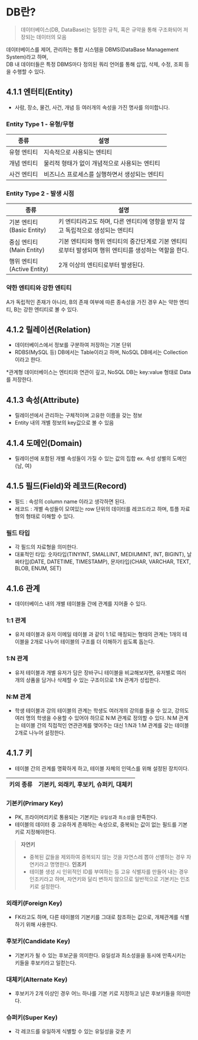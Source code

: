 # DB란?

> 데이터베이스(DB, DataBase)는 일정한 규칙, 혹은 규약을 통해 구조화되어 저장되는 데이터의 모음 

데이터베이스를 제어, 관리하는 통합 시스템을 DBMS(DataBase Management System)라고 하며,<br>
DB 내 데이터들은 특정 DBMS마다 정의된 쿼리 언어를 통해 삽입, 삭제, 수정, 조회 등을 수행할 수 있다. 

## 4.1.1 엔터티(Entity)
- 사람, 장소, 물건, 사건, 개념 등 여러개의 속성을 가진 명사를 의미합니다. 

### Entity Type 1 - 유형/무형
|종류|설명|
|---|---|
|유형 엔티티|지속적으로 사용되는 엔티티|
|개념 엔티티|물리적 형태가 없이 개념적으로 사용되는 엔티티|
|사건 엔티티|비즈니스 프로세스를 실행하면서 생성되는 엔티티|

### Entity Type 2 - 발생 시점
|종류|설명|
|--|--|
|기본 엔티티(Basic Entity)|키 엔티티라고도 하며, 다른 엔티티에 영향을 받지 않고 독립적으로 생성되는 엔티티|
|중심 엔티티(Main Entity)|기본 엔티티와 행위 엔티티의 중간단계로 기본 엔티티로부터 발생되며 행위 엔티티를 생성하는 역할을 한다.|
|행위 엔티티(Active Entity)|2개 이상의 엔티티로부터 발생된다.|

### 약한 엔티티와 강한 엔티티
A가 독립적인 존재가 아니라, B의 존재 여부에 따른 종속성을 가진 경우 A는 약한 엔티티, B는 강한 엔티티로 볼 수 있다.

## 4.1.2 릴레이션(Relation)
- 데이터베이스에서 정보를 구분하여 저장하는 기본 단위
- RDBS(MySQL 등) DB에서는 Table이라고 하며, NoSQL DB에서는 Collection이라고 한다.

*관계형 데이터베이스는 엔티티와 연관이 깊고, NoSQL DB는 key:value 형태로 Data를 저장한다.

## 4.1.3 속성(Attribute)
- 릴레이션에서 관리하는 구체적이며 고유한 이름을 갖는 정보
- Entity 내의 개별 정보의 key값으로 볼 수 있음

## 4.1.4 도메인(Domain)
- 릴레이션에 포함된 개별 속성들이 가질 수 있는 값의 집합 
ex. 속성 성별의 도메인 {남, 여}

## 4.1.5 필드(Field)와 레코드(Record)
- 필드 : 속성의 column name 이라고 생각하면 된다.
- 레코드 : 개별 속성들이 모여있는 row 단위의 데이터를 레코드라고 하며, 튜플 자료형의 형태로 이해할 수 있다.

### 필드 타입
- 각 필드의 자료형을 의미한다. 
- 대표적인 타입: 숫자타입(TINYINT, SMALLINT, MEDIUMINT, INT, BIGINT), 날짜타입(DATE, DATETIME, TIMESTAMP), 문자타입(CHAR, VARCHAR, TEXT, BLOB, ENUM, SET)

## 4.1.6 관계
- 데이터베이스 내의 개별 테이블들 간에 관계를 지어줄 수 있다.

### 1:1 관계
- 유저 테이블과 유저 이메일 테이블 과 같이 1:1로 매칭되는 형태의 관계는 1개의 테이블을 2개로 나누어 테이블의 구조를 더 이해하기 쉽도록 돕는다.

### 1:N 관계
- 유저 테이블과 개별 유저가 담은 장바구니 테이블을 비교해보자면, 유저별로 여러 개의 상품을 담거나 삭제할 수 있는 구조이므로 1:N 관계가 성립한다. 

### N:M 관계
- 학생 테이블과 강의 테이블의 관계는 학생도 여러개의 강의를 들을 수 있고, 강의도 여러 명의 학생을 수용할 수 있어야 하므로 N:M 관계로 정의할 수 있다.
N:M 관계는 테이블 간의 직접적인 연관관계를 맺어주는 대신 1:N과 1:M 관계를 갖는 테이블 2개로 나누어 설정한다.

## 4.1.7 키
- 테이블 간의 관계를 명확하게 하고, 테이블 자체의 인덱스를 위해 설정된 장치이다. 

|키의 종류|기본키, 외래키, 후보키, 슈퍼키, 대체키|
|--|--|

### 기본키(Primary Key)
- PK, 프라이머리키로 통용되는 기본키는 `유일성`과 `최소성`을 만족한다. 
- 테이블의 데이터 중 고유하게 존재하는 속성으로, 중복되는 값이 없는 필드를 기본키로 지정해야한다.

>**자연키**
>- 중복된 값들을 제외하여 중복되지 않는 것을 자연스레 뽑아 선별하는 경우 자연키라고 명명한다.
>**인조키**
>- 테이블 생성 시 인위적인 ID를 부여하는 등 고유 식별자를 만들어 내는 경우 인조키라고 하며, 자연키와 달리 변하지 않으므로 일반적으로 기본키는 인조키로 설정한다.

### 외래키(Foreign Key)
- FK라고도 하며, 다른 테이블의 기본키를 그대로 참조하는 값으로, 개체관계를 식별하기 위해 사용한다. 

### 후보키(Candidate Key)
- 기본키가 될 수 있는 후보군을 의미한다. 유일성과 최소성을을 동시에 만족시키는 키들을 후보키라고 일컫는다.

### 대체키(Alternate Key)
- 후보키가 2개 이상인 경우 어느 하나를 기본 키로 지정하고 남은 후보키들을 의미한다.

### 슈퍼키(Super Key)
- 각 레코드를 유일하게 식별할 수 있는 유일성을 갖춘 키
